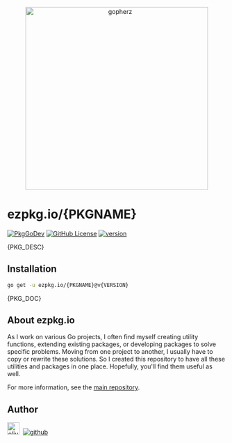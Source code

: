 <p align="center">
<a href="https://ezpkg.io">
<img alt="gopherz" src="https://ezpkg.io/_/gopherz.png" style="width:420px">
</a>
</p>

# ezpkg.io/{PKGNAME}

[![PkgGoDev](https://pkg.go.dev/badge/github.com/ezpkg/{PKGNAME})](https://pkg.go.dev/github.com/ezpkg/{PKGNAME}/v2)
[![GitHub License](https://img.shields.io/github/license/ezpkg/{PKGNAME})](https://github.com/ezpkg/{PKGNAME}/tree/main/LICENSE)
[![version](https://img.shields.io/github/v/tag/ezpkg/{PKGNAME}?label=version)](https://github.com/ezpkg/{PKGNAME}/tags)

{PKG_DESC}

## Installation

```sh
go get -u ezpkg.io/{PKGNAME}@v{VERSION}
```

{PKG_DOC}

## About ezpkg.io

As I work on various Go projects, I often find myself creating utility functions, extending existing packages, or developing packages to solve specific problems. Moving from one project to another, I usually have to copy or rewrite these solutions. So I created this repository to have all these utilities and packages in one place. Hopefully, you'll find them useful as well.

For more information, see the [main repository](https://github.com/ezpkg/ezpkg).

## Author

<a href="https://olivernguyen.io"><img alt="olivernguyen.io" src="https://olivernguyen.io/_/badge.png" height="28px"></a>&nbsp;&nbsp;[![github](https://img.shields.io/badge/GitHub-100000?style=for-the-badge&logo=github&logoColor=white)](https://github.com/iOliverNguyen)
